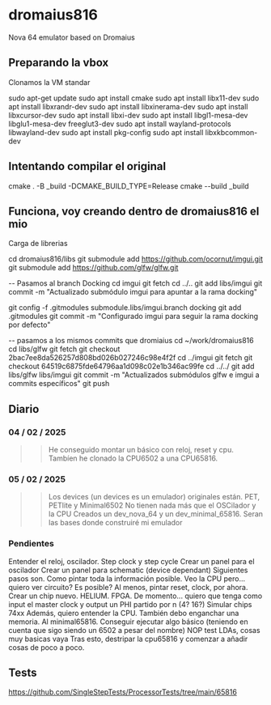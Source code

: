 # dromaius816
Nova 64 emulator based on Dromaius

## Preparando la vbox

Clonamos la VM standar

sudo apt-get update
sudo apt install cmake
sudo apt install libx11-dev
sudo apt install libxrandr-dev
sudo apt install libxinerama-dev
sudo apt install libxcursor-dev
sudo apt install libxi-dev
sudo apt install libgl1-mesa-dev libglu1-mesa-dev freeglut3-dev
sudo apt install wayland-protocols libwayland-dev
sudo apt install pkg-config
sudo apt install libxkbcommon-dev


## Intentando compilar el original

cmake . -B _build -DCMAKE_BUILD_TYPE=Release
cmake --build _build 

## Funciona, voy creando dentro de dromaius816 el mio
Carga de librerias

cd dromaius816/libs
git submodule add https://github.com/ocornut/imgui.git
git submodule add https://github.com/glfw/glfw.git

-- Pasamos al branch Docking
cd imgui
git fetch
cd ../..
git add libs/imgui
git commit -m "Actualizado submódulo imgui para apuntar a la rama docking"

git config -f .gitmodules submodule.libs/imgui.branch docking
git add .gitmodules
git commit -m "Configurado imgui para seguir la rama docking por defecto"

-- pasamos a los mismos commits que dromiaius
cd ~/work/dromaius816
cd libs/glfw
git fetch 
git checkout 2bac7ee8da526257d808bd026b027246c98e4f2f 
cd ../imgui
git fetch
git checkout 64519c6875fde64796aa1d098c02e1b346ac99fe
cd ../../
git add libs/glfw libs/imgui
git commit -m "Actualizados submódulos glfw e imgui a commits específicos"
git push

## Diario
### 04 / 02 / 2025

>> He conseguido montar un básico con reloj, reset y cpu. Tambíen he clonado la CPU6502 a una CPU65816. 

### 05 / 02 / 2025

>> Los devices (un devices es un emulador) originales están. PET, PETlite y Minimal6502
>> No tienen nada más que el OSCilador y la CPU
>> Creados un dev_nova_64 y un dev_minimal_65816. Seran las bases donde construiré mi emulador

### Pendientes

Entender el reloj, oscilador. Step clock y step cycle
Crear un panel para el oscilador
Crear un panel para schematic (device dependant)
Siguientes pasos son. Como pintar toda la información posible. Veo la CPU pero... quiero ver circuito? Es posible?
Al menos, pintar reset, clock, por ahora.
Crear un chip nuevo. HELIUM. FPGA. De momento... quiero que tenga como input el master clock y output un PHI partido por n (4? 16?)
Simular chips 74xx
Además, quiero entender la CPU.
También debo enganchar una memoria. Al minimal65816.
Conseguir ejecutar algo básico (teniendo en cuenta que sigo siendo un 6502 a pesar del nombre)
NOP test
LDAs, cosas muy basicas vaya
Tras esto, destripar la cpu65816 y comenzar a añadir cosas de poco a poco.

## Tests

https://github.com/SingleStepTests/ProcessorTests/tree/main/65816




